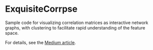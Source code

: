 # ExquisiteCorrpse

Sample code for visualizing correlation matrices as interactive network graphs, with clustering to facilitate rapid understanding of the feature space. 

For details, see the [Medium article](https://towardsdatascience.com/escape-the-correlation-matrix-into-feature-space-4d71c51f25e5). 
